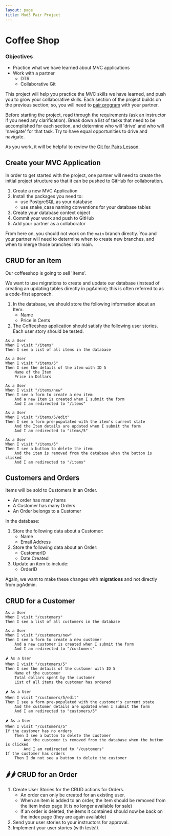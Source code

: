 ```yaml
---
layout: page
title: Mod3 Pair Project
---
```


# Coffee Shop

### Objectives
* Practice what we have learned about MVC applications
* Work with a partner
    * DTR
    * Collaborative Git

This project will help you practice the MVC skills we have learned, and push you to grow your collaborative skills. Each section of the project builds on the previous section; so, you will need to [pair program](https://www.geeksforgeeks.org/pair-programming/) with your partner.

Before starting the project, read through the requirements (ask an instructor if you need any clarification).  Break down a list of tasks that need to be accomplished for each section, and determine who will 'drive' and who will 'navigate' for that task. Try to have equal opportunities to drive and navigate.

As you work, it will be helpful to review the [Git for Pairs Lesson](/module2/lessons/Week2/GitForPairs).

## Create your MVC Application

In order to get started with the project, one partner will need to create the initial project structure so that it can be pushed to GitHub for collaboration.

1. Create a new MVC Application
2. Install the packages you need to:
    * use PostgreSQL as your database
    * use snake_case naming conventions for your database tables
3. Create your database context object
4. Commit your work and push to GitHub
5. Add your partner as a collaborator

From here on, you should not work on the `main` branch directly. You and your partner will need to determine when to create new branches, and when to merge those branches into main.

## CRUD for an Item

Our coffeeshop is going to sell 'Items'.  

We want to use migrations to create and update our database (instead of creating an updating tables directly in pgAdmin); this is often referred to as a code-first approach. 

1. In the database, we should store the following information about an Item:
    * Name
    * Price in Cents
2. The Coffeeshop application should satisfy the following user stories. Each user story should be tested.
```
As a User
When I visit "/items"
Then I see a list of all items in the database
```

```
As a User
When I visit "/items/5"
Then I see the details of the item with ID 5
    Name of the Item
    Price in Dollars
```

```
As a User
When I visit "/items/new"
Then I see a form to create a new item
    And a new Item is created when I submit the form
    And I am redirected to "/items" 
```

```
As a User
When I visit "/items/5/edit"
Then I see a form pre-populated with the item's current state
    And the Item details are updated when I submit the form
    And I am redirected to "items/5"
```

```
As a User
When I visit "/items/5"
Then I see a button to delete the item
    And the item is removed from the database when the button is clicked
    And I am redirected to "/items"
```

## Customers and Orders

Items will be sold to Customers in an Order.
* An order has many Items
* A Customer has many Orders
* An Order belongs to a Customer

In the database:  
1. Store the following data about a Customer:
    * Name
    * Email Address
2. Store the following data about an Order:
    * CustomerID
    * Date Created
3. Update an item to include:
    * OrderID

Again, we want to make these changes with **migrations** and not directly from pgAdmin.

##  CRUD for a Customer

```
As a User
When I visit "/customers"
Then I see a list of all customers in the database
```

```
As a User
When I visit "/customers/new"
Then I see a form to create a new customer
    And a new customer is created when I submit the form
    And I am redirected to "/customers" 
```

```
🌶️ As a User
When I visit "/customers/5"
Then I see the details of the customer with ID 5
    Name of the customer
    Total dollars spent by the customer
    List of all items the customer has ordered
```

```
🌶️ As a User
When I visit "/customers/5/edit"
Then I see a form pre-populated with the customer's current state
    And the customer details are updated when I submit the form
    And I am redirected to "customers/5"
```

```
🌶️ As a User
When I visit "/customers/5"
If the customer has no orders
    Then I see a button to delete the customer
        And the customer is removed from the database when the button is clicked
        And I am redirected to "/customers"
If the customer has orders
    Then I do not see a button to delete the customer
```

## 🌶️🌶️ CRUD for an Order

1. Create User Stories for the CRUD actions for Orders.
    * An order can only be created for an existing user.
    * When an item is added to an order, the item should be removed from the item index page (it is no longer available for sale)
    * If an order is deleted, the items it contained should now be back on the index page (they are again available)
2. Send your user stories to your instructors for approval.
3. Implement your user stories (with tests!).